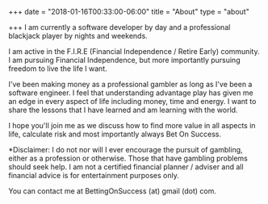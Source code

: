 +++
date = "2018-01-16T00:33:00-06:00"
title = "About"
type = "about"

+++
I am currently a software developer by day and a professional blackjack player by nights and weekends.

I am active in the F.I.R.E (Financial Independence / Retire Early) community. I am pursuing Financial Independence, but more importantly pursuing freedom to live the life I want. 

I've been making money as a professional gambler as long as I've been a software engineer. I feel that understanding advantage play has given me an edge in every aspect of life including money, time and energy. I want to share the lessons that I have learned and am learning with the world. 

I hope you'll join me as we discuss how to find more value in all aspects in life, calculate risk and most importantly always Bet On Success.

\*Disclaimer: I do not nor will I ever encourage the pursuit of gambling, either as a profession or otherwise. Those that have gambling problems should seek help. I am not a certified financial planner / adviser and all financial advice is for entertainment purposes only.

You can contact me at BettingOnSuccess (at) gmail (dot) com.